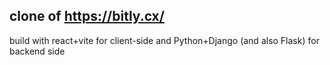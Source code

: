 ## clone of https://bitly.cx/


build with react+vite for client-side 
and Python+Django (and also Flask) for backend side
